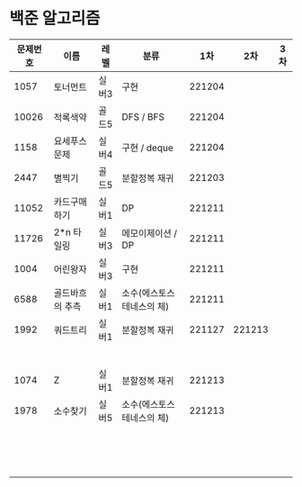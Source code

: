 # 백준 알고리즘

| 문제번호 | 이름            | 레벨  | 분류                      | 1차    | 2차    | 3차  |
| -------- | --------------- | ----- | ------------------------- | ------ | ------ | ---- |
| 1057     | 토너먼트        | 실버3 | 구현                      | 221204 |        |      |
| 10026    | 적록색약        | 골드5 | DFS / BFS                 | 221204 |        |      |
| 1158     | 요세푸스문제    | 실버4 | 구현 / deque              | 221204 |        |      |
| 2447     | 별찍기          | 골드5 | 분할정복 재귀             | 221203 |        |      |
| 11052    | 카드구매하기    | 실버1 | DP                        | 221211 |        |      |
| 11726    | 2*n 타일링      | 실버3 | 메모이제이션 / DP         | 221211 |        |      |
| 1004     | 어린왕자        | 실버3 | 구현                      | 221211 |        |      |
| 6588     | 골드바흐의 추측 | 실버1 | 소수(에스토스테네스의 체) | 221211 |        |      |
| 1992     | 쿼드트리        | 실버1 | 분할정복 재귀             | 221127 | 221213 |      |
|          |                 |       |                           |        |        |      |
|          |                 |       |                           |        |        |      |
|          |                 |       |                           |        |        |      |
|          |                 |       |                           |        |        |      |
|          |                 |       |                           |        |        |      |
|          |                 |       |                           |        |        |      |
| 1074     | Z               | 실버1 | 분할정복 재귀             | 221213 |        |      |
| 1978     | 소수찾기        | 실버5 | 소수(에스토스테네스의 체) | 221213 |        |      |
|          |                 |       |                           |        |        |      |
|          |                 |       |                           |        |        |      |
|          |                 |       |                           |        |        |      |
|          |                 |       |                           |        |        |      |
|          |                 |       |                           |        |        |      |
|          |                 |       |                           |        |        |      |
|          |                 |       |                           |        |        |      |
|          |                 |       |                           |        |        |      |
|          |                 |       |                           |        |        |      |
|          |                 |       |                           |        |        |      |
|          |                 |       |                           |        |        |      |
|          |                 |       |                           |        |        |      |
|          |                 |       |                           |        |        |      |
|          |                 |       |                           |        |        |      |
|          |                 |       |                           |        |        |      |

